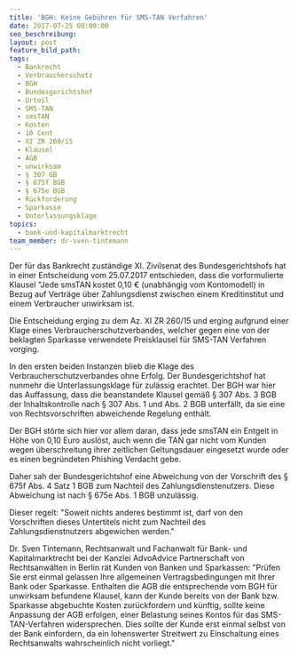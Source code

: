 ```yaml
---
title: 'BGH: Keine Gebühren für SMS-TAN Verfahren'
date: 2017-07-25 00:00:00
seo_beschreibung:
layout: post
feature_bild_path:
tags:
  - Bankrecht
  - Verbraucherschutz
  - BGH
  - Bundesgerichtshof
  - Urteil
  - SMS-TAN
  - smsTAN
  - Kosten
  - 10 Cent
  - XI ZR 260/15
  - Klausel
  - AGB
  - unwirksam
  - § 307 GB
  - § 675f BGB
  - § 675e BGB
  - Rückforderung
  - Sparkasse
  - Unterlassungsklage
topics:
  - bank-und-kapitalmarktrecht
team_member: dr-sven-tintemann
---
```



Der f&uuml;r das Bankrecht zust&auml;ndige XI. Zivilsenat des Bundesgerichtshofs hat in einer Entscheidung vom 25.07.2017 entschieden, dass die vorformulierte Klausel "Jede smsTAN kostet 0,10 € (unabh&auml;ngig vom Kontomodell) in Bezug auf Vertr&auml;ge &uuml;ber Zahlungsdienst zwischen einem Kreditinstitut und einem Verbraucher unwirksam ist.

Die Entscheidung erging zu dem Az. XI ZR 260/15 und erging aufgrund einer Klage eines Verbraucherschutzverbandes, welcher gegen eine von der beklagten Sparkasse verwendete Preisklausel f&uuml;r SMS-TAN Verfahren vorging.

In den ersten beiden Instanzen blieb die Klage des Verbraucherschutzverbandes ohne Erfolg. Der Bundesgerichtshof hat nunmehr die Unterlassungsklage f&uuml;r zul&auml;ssig erachtet. Der BGH war hier das Auffassung, dass die beanstandete Klausel gem&auml;&szlig; &sect; 307 Abs. 3 BGB der Inhaltskontrolle nach &sect; 307 Abs. 1 und Abs. 2 BGB unterf&auml;llt, da sie eine von Rechtsvorschriften abweichende Regelung enth&auml;lt.

Der BGH st&ouml;rte sich hier vor allem daran, dass jede smsTAN ein Entgelt in H&ouml;he von 0,10 Euro ausl&ouml;st, auch wenn die TAN gar nicht vom Kunden wegen &uuml;berschreitung ihrer zeitlichen Geltungsdauer eingesetzt wurde oder es einen begr&uuml;ndeten Phishing Verdacht gebe.

Daher sah der Bundesgerichtshof eine Abweichung von der Vorschrift des &sect; 675f Abs. 4 Satz 1 BGB zum Nachteil des Zahlungsdienstenutzers. Diese Abweichung ist nach &sect; 675e Abs. 1 BGB unzul&auml;ssig.

Dieser regelt: "Soweit nichts anderes bestimmt ist, darf von den Vorschriften dieses Untertitels nicht zum Nachteil des Zahlungsdienstnutzers abgewichen werden."

Dr. Sven Tintemann, Rechtsanwalt und Fachanwalt f&uuml;r Bank- und Kapitalmarktrecht bei der Kanzlei AdvoAdvice Partnerschaft von Rechtsanw&auml;lten in Berlin r&auml;t Kunden von Banken und Sparkassen: "Pr&uuml;fen Sie erst einmal gelassen Ihre allgemeinen Vertragsbedingungen mit Ihrer Bank oder Sparkasse. Enthalten die AGB die entsprechende vom BGH f&uuml;r unwirksam befundene Klausel, kann der Kunde bereits von der Bank bzw. Sparkasse abgebuchte Kosten zur&uuml;ckfordern und k&uuml;nftig, sollte keine Anpassung der AGB erfolgen, einer Belastung seines Kontos f&uuml;r das SMS-TAN-Verfahren widersprechen. Dies sollte der Kunde erst einmal selbst von der Bank einfordern, da ein lohenswerter Streitwert zu Einschaltung eines Rechtsanwalts wahrscheinlich nicht vorliegt."

&nbsp;
